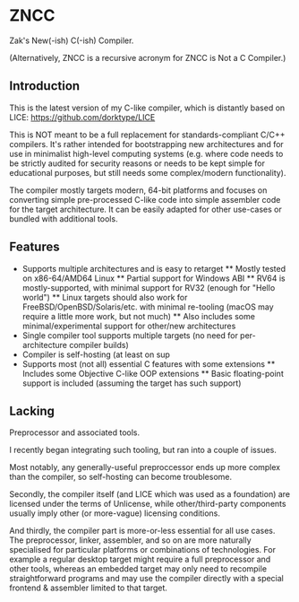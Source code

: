 # ZNCC
Zak's New(-ish) C(-ish) Compiler.

(Alternatively, ZNCC is a recursive acronym for ZNCC is Not a C Compiler.)

## Introduction

This is the latest version of my C-like compiler, which is distantly based on LICE: https://github.com/dorktype/LICE

This is NOT meant to be a full replacement for standards-compliant C/C++ compilers. It's rather intended for bootstrapping new architectures and for use in minimalist high-level computing systems (e.g. where code needs to be strictly audited for security reasons or needs to be kept simple for educational purposes, but still needs some complex/modern functionality).

The compiler mostly targets modern, 64-bit platforms and focuses on converting simple pre-processed C-like code into simple assembler code for the target architecture. It can be easily adapted for other use-cases or bundled with additional tools.

## Features

* Supports multiple architectures and is easy to retarget
** Mostly tested on x86-64/AMD64 Linux
** Partial support for Windows ABI
** RV64 is mostly-supported, with minimal support for RV32 (enough for "Hello world")
** Linux targets should also work for FreeBSD/OpenBSD/Solaris/etc. with minimal re-tooling (macOS may require a little more work, but not much)
** Also includes some minimal/experimental support for other/new architectures
* Single compiler tool supports multiple targets (no need for per-architecture compiler builds)
* Compiler is self-hosting (at least on sup
* Supports most (not all) essential C features with some extensions
** Includes some Objective C-like OOP extensions
** Basic floating-point support is included (assuming the target has such support)

## Lacking

Preprocessor and associated tools.

I recently began integrating such tooling, but ran into a couple of issues.

Most notably, any generally-useful preproccessor ends up more complex than the compiler, so self-hosting can become troublesome.

Secondly, the compiler itself (and LICE which was used as a foundation) are licensed under the terms of Unlicense, while other/third-party components usually imply other (or more-vague) licensing conditions.

And thirdly, the compiler part is more-or-less essential for all use cases. The preprocessor, linker, assembler, and so on are more naturally specialised for particular platforms or combinations of technologies. For example a regular desktop target might require a full preprocessor and other tools, whereas an embedded target may only need to recompile straightforward programs and may use the compiler directly with a special frontend & assembler limited to that target.

